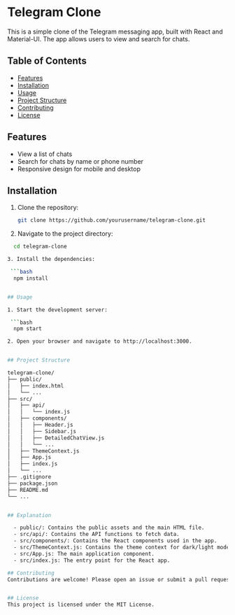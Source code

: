 # Telegram Clone

This is a simple clone of the Telegram messaging app, built with React and Material-UI. The app allows users to view and search for chats.

## Table of Contents

- [Features](#features)
- [Installation](#installation)
- [Usage](#usage)
- [Project Structure](#project-structure)
- [Contributing](#contributing)
- [License](#license)

## Features

- View a list of chats
- Search for chats by name or phone number
- Responsive design for mobile and desktop

## Installation

1. Clone the repository:

   ```bash
   git clone https://github.com/yourusername/telegram-clone.git

2. Navigate to the project directory:

  ```bash
    cd telegram-clone

3. Install the dependencies:

   ```bash
    npm install


## Usage

1. Start the development server:

   ```bash
    npm start

2. Open your browser and navigate to http://localhost:3000.


## Project Structure

telegram-clone/
├── public/
│   ├── index.html
│   └── ...
├── src/
│   ├── api/
│   │   └── index.js
│   ├── components/
│   │   ├── Header.js
│   │   ├── Sidebar.js
│   │   ├── DetailedChatView.js
│   │   └── ...
│   ├── ThemeContext.js
│   ├── App.js
│   ├── index.js
│   └── ...
├── .gitignore
├── package.json
├── README.md
└── ...


## Explanation

    - public/: Contains the public assets and the main HTML file.
    - src/api/: Contains the API functions to fetch data.
    - src/components/: Contains the React components used in the app.
    - src/ThemeContext.js: Contains the theme context for dark/light mode.
    - src/App.js: The main application component.
    - src/index.js: The entry point for the React app.

## Contributing
Contributions are welcome! Please open an issue or submit a pull request.


## License
This project is licensed under the MIT License.